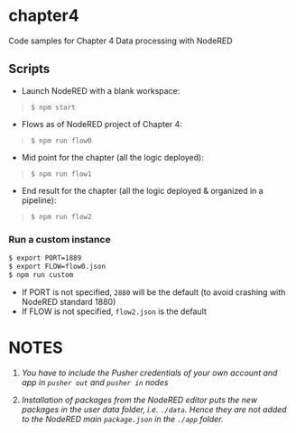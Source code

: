 # chapter4
Code samples for Chapter 4 Data processing with NodeRED

## Scripts
- Launch NodeRED with a blank workspace:
> `$ npm start` 

- Flows as of NodeRED project of Chapter 4:
> `$ npm run flow0`

- Mid point for the chapter (all the logic deployed):
> `$ npm run flow1`

- End result for the chapter (all the logic deployed & organized in a pipeline):
> `$ npm run flow2`

### Run a custom instance
```bash
$ export PORT=1889
$ export FLOW=flow0.json
$ npm run custom
```
- If PORT is not specified, `2880` will be the default (to avoid crashing with NodeRED standard 1880)
- If FLOW is not specified, `flow2.json` is the default


# NOTES
1. *You have to include the Pusher credentials of your own account and app in `pusher out` and `pusher in` nodes*

2. *Installation of packages from the NodeRED editor puts the new packages in the user data folder, i.e. `./data`. Hence they are not added to the NodeRED main `package.json` in the `./app` folder.*